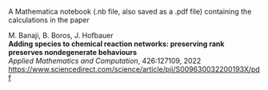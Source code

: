 A Mathematica notebook (.nb file, also saved as a .pdf file) containing the calculations in the paper  

M. Banaji, B. Boros, J. Hofbauer  
**Adding species to chemical reaction networks: preserving rank preserves nondegenerate behaviours**  
*Applied Mathematics and Computation*, 426:127109, 2022
https://www.sciencedirect.com/science/article/pii/S009630032200193X/pdf
